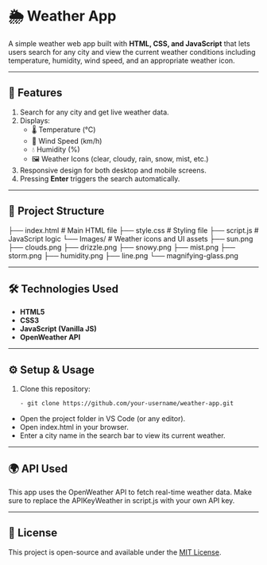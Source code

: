 # 🌦️ Weather App

A simple weather web app built with **HTML, CSS, and JavaScript** that lets users search for any city and view the current weather conditions including temperature, humidity, wind speed, and an appropriate weather icon.

---

## 🚀 Features
1. Search for any city and get live weather data.  
2. Displays:
   - 🌡️ Temperature (°C)  
   - 💨 Wind Speed (km/h)  
   - 💧 Humidity (%)  
   - 🖼️ Weather Icons (clear, cloudy, rain, snow, mist, etc.)  
3. Responsive design for both desktop and mobile screens.  
4. Pressing **Enter** triggers the search automatically.  

---

## 📂 Project Structure
├── index.html # Main HTML file
├── style.css # Styling file
├── script.js # JavaScript logic
└── Images/ # Weather icons and UI assets
├── sun.png
├── clouds.png
├── drizzle.png
├── snowy.png
├── mist.png
├── storm.png
├── humidity.png
├── line.png
└── magnifying-glass.png

---

## 🛠️ Technologies Used
- **HTML5**  
- **CSS3**  
- **JavaScript (Vanilla JS)**  
- **OpenWeather API**  

---

## ⚙️ Setup & Usage
1. Clone this repository:
   ```bash
   - git clone https://github.com/your-username/weather-app.git
- Open the project folder in VS Code (or any editor).
- Open index.html in your browser.
- Enter a city name in the search bar to view its current weather.

---

## 🌍 API Used

This app uses the OpenWeather API to fetch real-time weather data.
Make sure to replace the APIKeyWeather in script.js with your own API key.

---

## 📜 License
This project is open-source and available under the [MIT License](LICENSE).

